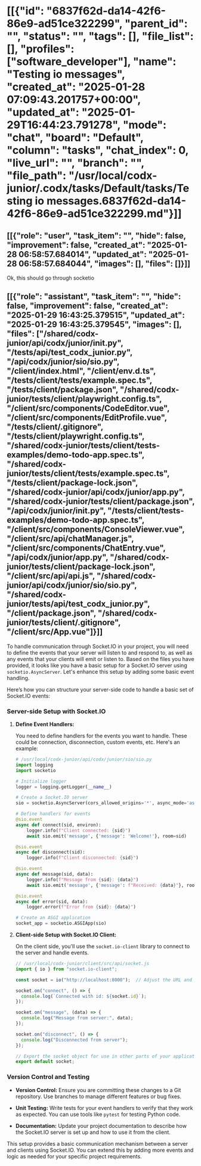 # [[{"id": "6837f62d-da14-42f6-86e9-ad51ce322299", "parent_id": "", "status": "", "tags": [], "file_list": [], "profiles": ["software_developer"], "name": "Testing io messages", "created_at": "2025-01-28 07:09:43.201757+00:00", "updated_at": "2025-01-29T16:44:23.791278", "mode": "chat", "board": "Default", "column": "tasks", "chat_index": 0, "live_url": "", "branch": "", "file_path": "/usr/local/codx-junior/.codx/tasks/Default/tasks/Testing io messages.6837f62d-da14-42f6-86e9-ad51ce322299.md"}]]
## [[{"role": "user", "task_item": "", "hide": false, "improvement": false, "created_at": "2025-01-28 06:58:57.684014", "updated_at": "2025-01-28 06:58:57.684044", "images": [], "files": []}]]
Ok, this should go through socketio
## [[{"role": "assistant", "task_item": "", "hide": false, "improvement": false, "created_at": "2025-01-29 16:43:25.379515", "updated_at": "2025-01-29 16:43:25.379545", "images": [], "files": ["/shared/codx-junior/api/codx/junior/__init__.py", "/tests/api/test_codx_junior.py", "/api/codx/junior/sio/sio.py", "/client/index.html", "/client/env.d.ts", "/tests/client/tests/example.spec.ts", "/tests/client/package.json", "/shared/codx-junior/tests/client/playwright.config.ts", "/client/src/components/CodeEditor.vue", "/client/src/components/EditProfile.vue", "/tests/client/.gitignore", "/tests/client/playwright.config.ts", "/shared/codx-junior/tests/client/tests-examples/demo-todo-app.spec.ts", "/shared/codx-junior/tests/client/tests/example.spec.ts", "/tests/client/package-lock.json", "/shared/codx-junior/api/codx/junior/app.py", "/shared/codx-junior/tests/client/package.json", "/api/codx/junior/__init__.py", "/tests/client/tests-examples/demo-todo-app.spec.ts", "/client/src/components/ConsoleViewer.vue", "/client/src/api/chatManager.js", "/client/src/components/ChatEntry.vue", "/api/codx/junior/app.py", "/shared/codx-junior/tests/client/package-lock.json", "/client/src/api/api.js", "/shared/codx-junior/api/codx/junior/sio/sio.py", "/shared/codx-junior/tests/api/test_codx_junior.py", "/client/package.json", "/shared/codx-junior/tests/client/.gitignore", "/client/src/App.vue"]}]]
To handle communication through Socket.IO in your project, you will need to define the events that your server will listen to and respond to, as well as any events that your clients will emit or listen to. Based on the files you have provided, it looks like you have a basic setup for a Socket.IO server using `socketio.AsyncServer`. Let's enhance this setup by adding some basic event handling.

Here’s how you can structure your server-side code to handle a basic set of Socket.IO events:

### Server-side Setup with Socket.IO

1. **Define Event Handlers:**

   You need to define handlers for the events you want to handle. These could be connection, disconnection, custom events, etc. Here's an example:

   ```python
   # /usr/local/codx-junior/api/codx/junior/sio/sio.py
   import logging
   import socketio

   # Initialize logger
   logger = logging.getLogger(__name__)

   # Create a Socket.IO server
   sio = socketio.AsyncServer(cors_allowed_origins='*', async_mode='asgi')

   # Define handlers for events
   @sio.event
   async def connect(sid, environ):
       logger.info(f"Client connected: {sid}")
       await sio.emit('message', {'message': 'Welcome!'}, room=sid)

   @sio.event
   async def disconnect(sid):
       logger.info(f"Client disconnected: {sid}")

   @sio.event
   async def message(sid, data):
       logger.info(f"Message from {sid}: {data}")
       await sio.emit('message', {'message': f"Received: {data}"}, room=sid)

   @sio.event
   async def error(sid, data):
       logger.error(f"Error from {sid}: {data}")

   # Create an ASGI application
   socket_app = socketio.ASGIApp(sio)
   ```

2. **Client-side Setup with Socket.IO Client:**

   On the client side, you'll use the `socket.io-client` library to connect to the server and handle events.

   ```js
   // /usr/local/codx-junior/client/src/api/socket.js
   import { io } from "socket.io-client";

   const socket = io("http://localhost:8000");  // Adjust the URL and port as needed

   socket.on("connect", () => {
     console.log(`Connected with id: ${socket.id}`);
   });

   socket.on("message", (data) => {
     console.log("Message from server:", data);
   });

   socket.on("disconnect", () => {
     console.log("Disconnected from server");
   });

   // Export the socket object for use in other parts of your application
   export default socket;
   ```

### Version Control and Testing

- **Version Control:** Ensure you are committing these changes to a Git repository. Use branches to manage different features or bug fixes.
  
- **Unit Testing:** Write tests for your event handlers to verify that they work as expected. You can use tools like `pytest` for testing Python code.

- **Documentation:** Update your project documentation to describe how the Socket.IO server is set up and how to use it from the client.

This setup provides a basic communication mechanism between a server and clients using Socket.IO. You can extend this by adding more events and logic as needed for your specific project requirements.